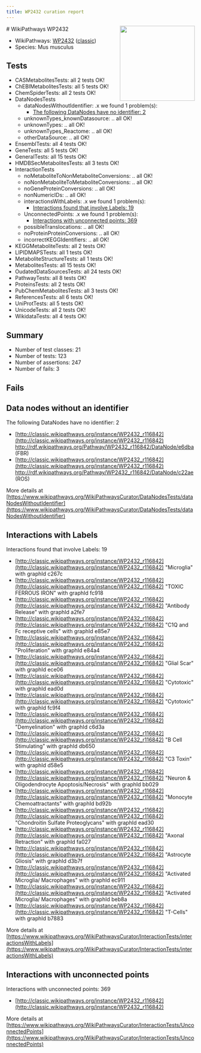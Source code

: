 ```yaml
---
title: WP2432 curation report
---
```


<img style="float: right; width: 200px" src="https://upload.wikimedia.org/wikipedia/commons/thumb/8/83/Wplogo_with_text_500.png/640px-Wplogo_with_text_500.png" />
# WikiPathways WP2432

* WikiPathways: [WP2432](https://wikipathways.org/pathways/WP2432) ([classic](https://classic.wikipathways.org/instance/WP2432))
* Species: Mus musculus
## Tests
* CASMetabolitesTests: all 2 tests OK!
* ChEBIMetabolitesTests: all 5 tests OK!
* ChemSpiderTests: all 2 tests OK!
* DataNodesTests
    * dataNodesWithoutIdentifier: .x we found 1 problem(s):
        * [The following DataNodes have no identifier: 2](#d2d32fa1)
    * unknownTypes_knownDatasource: .. all OK!
    * unknownTypes: .. all OK!
    * unknownTypes_Reactome: .. all OK!
    * otherDataSource: .. all OK!
* EnsemblTests: all 4 tests OK!
* GeneTests: all 5 tests OK!
* GeneralTests: all 15 tests OK!
* HMDBSecMetabolitesTests: all 3 tests OK!
* InteractionTests
    * noMetaboliteToNonMetaboliteConversions: .. all OK!
    * noNonMetaboliteToMetaboliteConversions: .. all OK!
    * noGeneProteinConversions: .. all OK!
    * nonNumericIDs: .. all OK!
    * interactionsWithLabels: .x we found 1 problem(s):
        * [Interactions found that involve Labels: 19](#fe97a8c1)
    * UnconnectedPoints: .x we found 1 problem(s):
        * [Interactions with unconnected points: 369](#648ad6de)
    * possibleTranslocations: .. all OK!
    * noProteinProteinConversions: .. all OK!
    * incorrectKEGGIdentifiers: .. all OK!
* KEGGMetaboliteTests: all 2 tests OK!
* LIPIDMAPSTests: all 1 tests OK!
* MetaboliteStructureTests: all 1 tests OK!
* MetabolitesTests: all 15 tests OK!
* OudatedDataSourcesTests: all 24 tests OK!
* PathwayTests: all 8 tests OK!
* ProteinsTests: all 2 tests OK!
* PubChemMetabolitesTests: all 3 tests OK!
* ReferencesTests: all 6 tests OK!
* UniProtTests: all 5 tests OK!
* UnicodeTests: all 2 tests OK!
* WikidataTests: all 4 tests OK!


## Summary

* Number of test classes: 21
* Number of tests: 123
* Number of assertions: 247
* Number of fails: 3

## Fails

<a name="d2d32fa1" />

## Data nodes without an identifier

The following DataNodes have no identifier: 2

* [http://classic.wikipathways.org/instance/WP2432_r116842](http://classic.wikipathways.org/instance/WP2432_r116842) http://rdf.wikipathways.org/Pathway/WP2432_r116842/DataNode/e6dba (FBR)
* [http://classic.wikipathways.org/instance/WP2432_r116842](http://classic.wikipathways.org/instance/WP2432_r116842) http://rdf.wikipathways.org/Pathway/WP2432_r116842/DataNode/c22ae (ROS)


More details at [https://www.wikipathways.org/WikiPathwaysCurator/DataNodesTests/dataNodesWithoutIdentifier](https://www.wikipathways.org/WikiPathwaysCurator/DataNodesTests/dataNodesWithoutIdentifier)

<a name="fe97a8c1" />

## Interactions with Labels

Interactions found that involve Labels: 19

* [http://classic.wikipathways.org/instance/WP2432_r116842](http://classic.wikipathways.org/instance/WP2432_r116842) "Microglia" with graphId c267c
* [http://classic.wikipathways.org/instance/WP2432_r116842](http://classic.wikipathways.org/instance/WP2432_r116842) "TOXIC FERROUS
IRON" with graphId fc918
* [http://classic.wikipathways.org/instance/WP2432_r116842](http://classic.wikipathways.org/instance/WP2432_r116842) "Antibody Release" with graphId a2fe7
* [http://classic.wikipathways.org/instance/WP2432_r116842](http://classic.wikipathways.org/instance/WP2432_r116842) "C1Q and Fc receptive cells" with graphId e85e7
* [http://classic.wikipathways.org/instance/WP2432_r116842](http://classic.wikipathways.org/instance/WP2432_r116842) "Proliferation" with graphId e84a4
* [http://classic.wikipathways.org/instance/WP2432_r116842](http://classic.wikipathways.org/instance/WP2432_r116842) "Glial Scar" with graphId ece06
* [http://classic.wikipathways.org/instance/WP2432_r116842](http://classic.wikipathways.org/instance/WP2432_r116842) "Cytotoxic" with graphId ead0d
* [http://classic.wikipathways.org/instance/WP2432_r116842](http://classic.wikipathways.org/instance/WP2432_r116842) "Cytotoxic" with graphId fc9f4
* [http://classic.wikipathways.org/instance/WP2432_r116842](http://classic.wikipathways.org/instance/WP2432_r116842) "Demyelination" with graphId c6d3a
* [http://classic.wikipathways.org/instance/WP2432_r116842](http://classic.wikipathways.org/instance/WP2432_r116842) "B Cell Stimulating" with graphId db650
* [http://classic.wikipathways.org/instance/WP2432_r116842](http://classic.wikipathways.org/instance/WP2432_r116842) "C3 Toxin" with graphId d58e5
* [http://classic.wikipathways.org/instance/WP2432_r116842](http://classic.wikipathways.org/instance/WP2432_r116842) "Neuron & 
Oligodendrocyte
Apoptosis/Necrosis" with graphId bb029
* [http://classic.wikipathways.org/instance/WP2432_r116842](http://classic.wikipathways.org/instance/WP2432_r116842) "Monocyte Chemoattractants" with graphId bd92b
* [http://classic.wikipathways.org/instance/WP2432_r116842](http://classic.wikipathways.org/instance/WP2432_r116842) "Chondroitin Sulfate 
Proteoglycans" with graphId ead30
* [http://classic.wikipathways.org/instance/WP2432_r116842](http://classic.wikipathways.org/instance/WP2432_r116842) "Axonal Retraction" with graphId fa027
* [http://classic.wikipathways.org/instance/WP2432_r116842](http://classic.wikipathways.org/instance/WP2432_r116842) "Astrocyte Gliosis" with graphId d3b7f
* [http://classic.wikipathways.org/instance/WP2432_r116842](http://classic.wikipathways.org/instance/WP2432_r116842) "Activated Microglia/
Macrophages" with graphId ec911
* [http://classic.wikipathways.org/instance/WP2432_r116842](http://classic.wikipathways.org/instance/WP2432_r116842) "Activated Microglia/
Macrophages" with graphId beb8a
* [http://classic.wikipathways.org/instance/WP2432_r116842](http://classic.wikipathways.org/instance/WP2432_r116842) "T-Cells" with graphId b7883


More details at [https://www.wikipathways.org/WikiPathwaysCurator/InteractionTests/interactionsWithLabels](https://www.wikipathways.org/WikiPathwaysCurator/InteractionTests/interactionsWithLabels)

<a name="648ad6de" />

## Interactions with unconnected points

Interactions with unconnected points: 369

* [http://classic.wikipathways.org/instance/WP2432_r116842](http://classic.wikipathways.org/instance/WP2432_r116842)


More details at [https://www.wikipathways.org/WikiPathwaysCurator/InteractionTests/UnconnectedPoints](https://www.wikipathways.org/WikiPathwaysCurator/InteractionTests/UnconnectedPoints)

